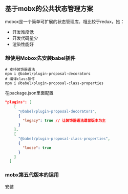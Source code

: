 ## 基于mobx的公共状态管理方案

mobox是一个简单可扩展的状态管理库，相比较于redux，她：
  + 开发难度低
  + 开发代码量少
  + 渲染性能好
### 想使用Mobox先安装babel插件
```shell
# 支持装饰器语法
npm i @babel/plugin-proposal-decorators
# 编译class插件
npm i @babel/plugin-proposal-class-properties
```
在package.json里面配置
```json
"plugins": [
    [
      "@babel/plugin-proposal-decorators",
      {
        "legacy": true // 让装饰器语法遗留版本为主
      }
    ],
    [
      "@babel/plugin-proposal-class-properties",
      {
        "loose": true
      }
    ]
  ]
```

### mobx第五代版本的运用
安装

